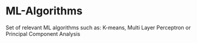 # ML-Algorithms

Set of relevant ML algorithms such as: K-means, Multi Layer Perceptron or Principal Component Analysis
